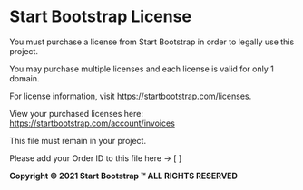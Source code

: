 # Start Bootstrap License

You must purchase a license from Start Bootstrap in order to legally use this project.

You may purchase multiple licenses and each license is valid for only 1 domain.

For license information, visit <https://startbootstrap.com/licenses>.

View your purchased licenses here: <https://startbootstrap.com/account/invoices>

This file must remain in your project.

Please add your Order ID to this file here -> [  ]

__Copyright &copy; 2021 Start Bootstrap &trade; ALL RIGHTS RESERVED__